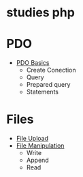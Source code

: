 # studies php

# PDO
- [PDO Basics](PDO/pdo.php)
	- Create Conection
	- Query
	- Prepared query
	- Statements

# Files
- [File Upload](file_upload/upload.php)
- [File Manipulation](files/files.php)
	- Write
	- Append
	- Read